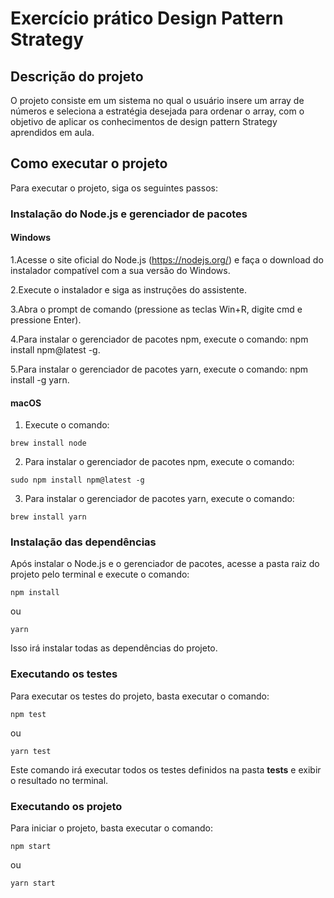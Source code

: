 # Exercício prático Design Pattern Strategy

## Descrição do projeto

O projeto consiste em um sistema no qual o usuário insere um array de números e seleciona a estratégia desejada para ordenar o array, com o objetivo de aplicar os conhecimentos de design pattern Strategy aprendidos em aula. 

## Como executar o projeto

Para executar o projeto, siga os seguintes passos:

### Instalação do Node.js e gerenciador de pacotes

#### Windows

1.Acesse o site oficial do Node.js (https://nodejs.org/) e faça o download do instalador compatível com a sua versão do Windows.

2.Execute o instalador e siga as instruções do assistente.

3.Abra o prompt de comando (pressione as teclas Win+R, digite cmd e pressione Enter).

4.Para instalar o gerenciador de pacotes npm, execute o comando: npm install npm@latest -g.

5.Para instalar o gerenciador de pacotes yarn, execute o comando: npm install -g yarn.

#### macOS

1. Execute o comando:

````
brew install node
````
2. Para instalar o gerenciador de pacotes npm, execute o comando:

````
sudo npm install npm@latest -g
````
3. Para instalar o gerenciador de pacotes yarn, execute o comando:

````
brew install yarn
````

### Instalação das dependências

Após instalar o Node.js e o gerenciador de pacotes, acesse a pasta raiz do projeto pelo terminal e execute o comando:

````
npm install
````

ou 

````
yarn 
````
Isso irá instalar todas as dependências do projeto.

### Executando os testes

Para executar os testes do projeto, basta executar o comando:

```
npm test 
```
ou 
````
yarn test
````

Este comando irá executar todos os testes definidos na pasta __tests__ e exibir o resultado no terminal.

### Executando os projeto

Para iniciar o projeto, basta executar o comando:

```
npm start 
```
ou 
````
yarn start
````
